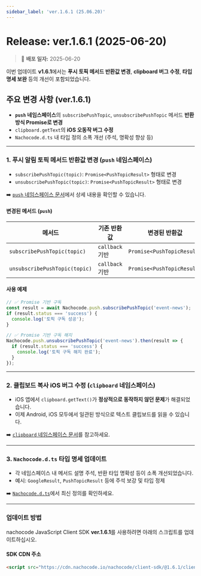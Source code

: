 ```yaml
---
sidebar_label: 'ver.1.6.1 (25.06.20)'
---
```


# Release: ver.1.6.1 (2025-06-20)

> 🔔 **배포 일자:** 2025-06-20

이번 업데이트 **v1.6.1**에서는 **푸시 토픽 메서드 반환값 변경**, **clipboard 버그 수정**, **타입 명세 보완** 등의 개선이 포함되었습니다.

## 주요 변경 사항 (ver.1.6.1)

- **`push` 네임스페이스**의 `subscribePushTopic`, `unsubscribePushTopic` 메서드 **반환 방식 Promise로 변경**
- `clipboard.getText`의 **iOS 오동작 버그 수정**
- `Nachocode.d.ts` 내 타입 정의 소폭 개선 (주석, 명확성 향상 등)

---

### 1. 푸시 알림 토픽 메서드 반환값 변경 (`push` 네임스페이스)

- `subscribePushTopic(topic)`: `Promise<PushTopicResult>` 형태로 변경
- `unsubscribePushTopic(topic)`: `Promise<PushTopicResult>` 형태로 변경

➡️ [`push` 네임스페이스 문서](../../namespaces/push#subscribe-push-topic)에서 상세 내용을 확인할 수 있습니다.

#### 변경된 메서드 (`push`)

| 메서드                        | 기존 반환값     | 변경된 반환값              |
| ----------------------------- | --------------- | -------------------------- |
| `subscribePushTopic(topic)`   | `callback` 기반 | `Promise<PushTopicResult>` |
| `unsubscribePushTopic(topic)` | `callback` 기반 | `Promise<PushTopicResult>` |

#### 사용 예제

```javascript
// ✅ Promise 기반 구독
const result = await Nachocode.push.subscribePushTopic('event-news');
if (result.status === 'success') {
  console.log('토픽 구독 성공');
}
```

```javascript
// ✅ Promise 기반 구독 해지
Nachocode.push.unsubscribePushTopic('event-news').then(result => {
  if (result.status === 'success') {
    console.log('토픽 구독 해지 완료');
  }
});
```

---

### 2. 클립보드 복사 iOS 버그 수정 (`clipboard` 네임스페이스)

- iOS 앱에서 `clipboard.getText()`가 **정상적으로 동작하지 않던 문제**가 해결되었습니다.
- 이제 Android, iOS 모두에서 일관된 방식으로 텍스트 클립보드를 읽을 수 있습니다.

➡️ [`clipboard` 네임스페이스 문서](../../namespaces/clipboard)를 참고하세요.

---

### 3. `Nachocode.d.ts` 타입 명세 업데이트

- 각 네임스페이스 내 메서드 설명 주석, 반환 타입 명확성 등이 소폭 개선되었습니다.
- 예시: `GoogleResult`, `PushTopicResult` 등에 주석 보강 및 타입 정제

➡️ [`Nachocode.d.ts`](https://github.com/FlipperCorporation/nachocode-client-sdk-js/blob/main/releases/Nachocode.d.ts)에서 최신 정의를 확인하세요.

---

### 업데이트 방법

nachocode JavaScript Client SDK **ver.1.6.1**를 사용하려면 아래의 스크립트를 업데이트하십시오.

#### SDK CDN 주소

```html
<script src="https://cdn.nachocode.io/nachocode/client-sdk/@1.6.1/client-sdk.min.js"></script>
```
